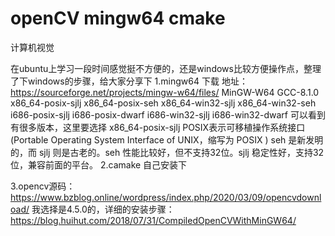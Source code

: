 # openCV mingw64 cmake
计算机视觉

在ubuntu上学习一段时间感觉挺不方便的，还是windows比较方便操作点，整理了下windows的步骤，给大家分享下
1.mingw64 下载
地址：https://sourceforge.net/projects/mingw-w64/files/
MinGW-W64 GCC-8.1.0
    x86_64-posix-sjlj
    x86_64-posix-seh
    x86_64-win32-sjlj
    x86_64-win32-seh
    i686-posix-sjlj
    i686-posix-dwarf
    i686-win32-sjlj
    i686-win32-dwarf
可以看到有很多版本，这里要选择 x86_64-posix-sjlj
POSIX表示可移植操作系统接口(Portable Operating System Interface of UNIX，缩写为 POSIX )
seh 是新发明的，而 sjlj 则是古老的。seh 性能比较好，但不支持32位。sjlj 稳定性好，支持32位，兼容前面的平台。
2.camake 自己安装下

3.opencv源码：https://www.bzblog.online/wordpress/index.php/2020/03/09/opencvdownload/
我选择是4.5.0的，详细的安装步骤：https://blog.huihut.com/2018/07/31/CompiledOpenCVWithMinGW64/